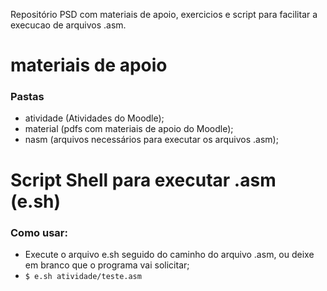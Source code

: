 Repositório PSD com materiais de apoio, exercicios e script para facilitar a execucao de arquivos .asm.

# materiais de apoio

  ### Pastas

  - atividade (Atividades do Moodle);
  - material (pdfs com materiais de apoio do Moodle);
  - nasm (arquivos necessários para executar os arquivos .asm);

# Script Shell para executar .asm (e.sh)

  ### Como usar:

  - Execute o arquivo e.sh seguido do caminho do arquivo .asm, ou deixe em branco que o programa vai solicitar;
  - `$ e.sh atividade/teste.asm`
